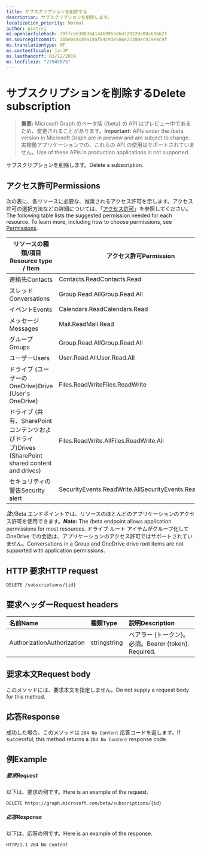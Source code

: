 ```yaml
---
title: サブスクリプションを削除する
description: サブスクリプションを削除します。
localization_priority: Normal
author: piotrci
ms.openlocfilehash: 79ffce638036414469953d6d729229e00cb1662f
ms.sourcegitcommit: 36be044c89a19af84c93e586e22200ec919e4c9f
ms.translationtype: MT
ms.contentlocale: ja-JP
ms.lasthandoff: 01/12/2019
ms.locfileid: "27945875"
---
```

# <a name="delete-subscription"></a><span data-ttu-id="effcb-103">サブスクリプションを削除する</span><span class="sxs-lookup"><span data-stu-id="effcb-103">Delete subscription</span></span>

> <span data-ttu-id="effcb-104">**重要:** Microsoft Graph のベータ版 (/beta) の API はプレビュー中であるため、変更されることがあります。</span><span class="sxs-lookup"><span data-stu-id="effcb-104">**Important:** APIs under the /beta version in Microsoft Graph are in preview and are subject to change.</span></span> <span data-ttu-id="effcb-105">実稼働アプリケーションでの、これらの API の使用はサポートされていません。</span><span class="sxs-lookup"><span data-stu-id="effcb-105">Use of these APIs in production applications is not supported.</span></span>

<span data-ttu-id="effcb-106">サブスクリプションを削除します。</span><span class="sxs-lookup"><span data-stu-id="effcb-106">Delete a subscription.</span></span>

## <a name="permissions"></a><span data-ttu-id="effcb-107">アクセス許可</span><span class="sxs-lookup"><span data-stu-id="effcb-107">Permissions</span></span>

<span data-ttu-id="effcb-p102">次の表に、各リソースに必要な、推奨されるアクセス許可を示します。アクセス許可の選択方法などの詳細については、「[アクセス許可](/graph/permissions-reference)」を参照してください。</span><span class="sxs-lookup"><span data-stu-id="effcb-p102">The following table lists the suggested permission needed for each resource. To learn more, including how to choose permissions, see [Permissions](/graph/permissions-reference).</span></span>

| <span data-ttu-id="effcb-110">リソースの種類/項目</span><span class="sxs-lookup"><span data-stu-id="effcb-110">Resource type / Item</span></span>        | <span data-ttu-id="effcb-111">アクセス許可</span><span class="sxs-lookup"><span data-stu-id="effcb-111">Permission</span></span>          |
|-----------------------------|---------------------|
| <span data-ttu-id="effcb-112">連絡先</span><span class="sxs-lookup"><span data-stu-id="effcb-112">Contacts</span></span>                    | <span data-ttu-id="effcb-113">Contacts.Read</span><span class="sxs-lookup"><span data-stu-id="effcb-113">Contacts.Read</span></span>       |
| <span data-ttu-id="effcb-114">スレッド</span><span class="sxs-lookup"><span data-stu-id="effcb-114">Conversations</span></span>               | <span data-ttu-id="effcb-115">Group.Read.All</span><span class="sxs-lookup"><span data-stu-id="effcb-115">Group.Read.All</span></span>      |
| <span data-ttu-id="effcb-116">イベント</span><span class="sxs-lookup"><span data-stu-id="effcb-116">Events</span></span>                      | <span data-ttu-id="effcb-117">Calendars.Read</span><span class="sxs-lookup"><span data-stu-id="effcb-117">Calendars.Read</span></span>      |
| <span data-ttu-id="effcb-118">メッセージ</span><span class="sxs-lookup"><span data-stu-id="effcb-118">Messages</span></span>                    | <span data-ttu-id="effcb-119">Mail.Read</span><span class="sxs-lookup"><span data-stu-id="effcb-119">Mail.Read</span></span>           |
| <span data-ttu-id="effcb-120">グループ</span><span class="sxs-lookup"><span data-stu-id="effcb-120">Groups</span></span>                      | <span data-ttu-id="effcb-121">Group.Read.All</span><span class="sxs-lookup"><span data-stu-id="effcb-121">Group.Read.All</span></span>      |
| <span data-ttu-id="effcb-122">ユーザー</span><span class="sxs-lookup"><span data-stu-id="effcb-122">Users</span></span>                       | <span data-ttu-id="effcb-123">User.Read.All</span><span class="sxs-lookup"><span data-stu-id="effcb-123">User.Read.All</span></span>       |
| <span data-ttu-id="effcb-124">ドライブ (ユーザーの OneDrive)</span><span class="sxs-lookup"><span data-stu-id="effcb-124">Drive  (User's OneDrive)</span></span>    | <span data-ttu-id="effcb-125">Files.ReadWrite</span><span class="sxs-lookup"><span data-stu-id="effcb-125">Files.ReadWrite</span></span>     |
| <span data-ttu-id="effcb-126">ドライブ (共有、SharePoint コンテンツおよびドライブ)</span><span class="sxs-lookup"><span data-stu-id="effcb-126">Drives (SharePoint shared content and drives)</span></span> | <span data-ttu-id="effcb-127">Files.ReadWrite.All</span><span class="sxs-lookup"><span data-stu-id="effcb-127">Files.ReadWrite.All</span></span> |
| <span data-ttu-id="effcb-128">セキュリティの警告</span><span class="sxs-lookup"><span data-stu-id="effcb-128">Security alert</span></span>              | <span data-ttu-id="effcb-129">SecurityEvents.ReadWrite.All</span><span class="sxs-lookup"><span data-stu-id="effcb-129">SecurityEvents.ReadWrite.All</span></span> |

<span data-ttu-id="effcb-130">***注:***/Beta エンドポイントでは、リソースのほとんどのアプリケーションのアクセス許可を使用できます。</span><span class="sxs-lookup"><span data-stu-id="effcb-130">***Note:*** The /beta endpoint allows application permissions for most resources.</span></span> <span data-ttu-id="effcb-131">ドライブ ルート アイテムがグループ化して OneDrive での会話は、アプリケーションのアクセス許可ではサポートされていません。</span><span class="sxs-lookup"><span data-stu-id="effcb-131">Conversations in a Group and OneDrive drive root items are not supported with application permissions.</span></span>

## <a name="http-request"></a><span data-ttu-id="effcb-132">HTTP 要求</span><span class="sxs-lookup"><span data-stu-id="effcb-132">HTTP request</span></span>

<!-- { "blockType": "ignored" } -->

```http
DELETE /subscriptions/{id}
```

## <a name="request-headers"></a><span data-ttu-id="effcb-133">要求ヘッダー</span><span class="sxs-lookup"><span data-stu-id="effcb-133">Request headers</span></span>

| <span data-ttu-id="effcb-134">名前</span><span class="sxs-lookup"><span data-stu-id="effcb-134">Name</span></span>       | <span data-ttu-id="effcb-135">種類</span><span class="sxs-lookup"><span data-stu-id="effcb-135">Type</span></span> | <span data-ttu-id="effcb-136">説明</span><span class="sxs-lookup"><span data-stu-id="effcb-136">Description</span></span>|
|:-----------|:------|:----------|
| <span data-ttu-id="effcb-137">Authorization</span><span class="sxs-lookup"><span data-stu-id="effcb-137">Authorization</span></span>  | <span data-ttu-id="effcb-138">string</span><span class="sxs-lookup"><span data-stu-id="effcb-138">string</span></span>  | <span data-ttu-id="effcb-p104">ベアラー {トークン}。必須。</span><span class="sxs-lookup"><span data-stu-id="effcb-p104">Bearer {token}. Required.</span></span> |

## <a name="request-body"></a><span data-ttu-id="effcb-141">要求本文</span><span class="sxs-lookup"><span data-stu-id="effcb-141">Request body</span></span>

<span data-ttu-id="effcb-142">このメソッドには、要求本文を指定しません。</span><span class="sxs-lookup"><span data-stu-id="effcb-142">Do not supply a request body for this method.</span></span>

## <a name="response"></a><span data-ttu-id="effcb-143">応答</span><span class="sxs-lookup"><span data-stu-id="effcb-143">Response</span></span>

<span data-ttu-id="effcb-144">成功した場合、このメソッドは `204 No Content` 応答コードを返します。</span><span class="sxs-lookup"><span data-stu-id="effcb-144">If successful, this method returns a `204 No Content` response code.</span></span>

## <a name="example"></a><span data-ttu-id="effcb-145">例</span><span class="sxs-lookup"><span data-stu-id="effcb-145">Example</span></span>

##### <a name="request"></a><span data-ttu-id="effcb-146">要求</span><span class="sxs-lookup"><span data-stu-id="effcb-146">Request</span></span>

<span data-ttu-id="effcb-147">以下は、要求の例です。</span><span class="sxs-lookup"><span data-stu-id="effcb-147">Here is an example of the request.</span></span>
<!-- {
  "blockType": "request",
  "name": "delete_subscription"
}-->

```http
DELETE https://graph.microsoft.com/beta/subscriptions/{id}
```

##### <a name="response"></a><span data-ttu-id="effcb-148">応答</span><span class="sxs-lookup"><span data-stu-id="effcb-148">Response</span></span>

<span data-ttu-id="effcb-149">以下は、応答の例です。</span><span class="sxs-lookup"><span data-stu-id="effcb-149">Here is an example of the response.</span></span>
<!-- {
  "blockType": "response",
  "truncated": false,
  "@odata.type": "microsoft.graph.subscription"
} -->

```http
HTTP/1.1 204 No Content
```

<!-- {
  "type": "#page.annotation",
  "description": "Delete subscription",
  "keywords": "",
  "section": "documentation",
  "tocPath": ""
}-->
